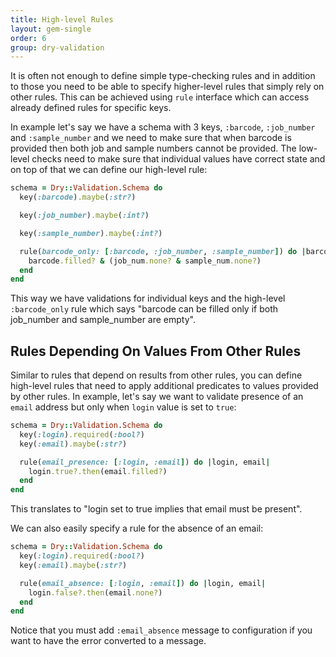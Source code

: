```yaml
---
title: High-level Rules
layout: gem-single
order: 6
group: dry-validation
---
```


It is often not enough to define simple type-checking rules and in addition to those you need to be able to specify higher-level rules that simply rely on other rules. This can be achieved using `rule` interface which can access already defined rules for specific keys.

In example let's say we have a schema with 3 keys, `:barcode`, `:job_number` and `:sample_number` and we need to make sure that when barcode is provided then both job and sample numbers cannot be provided. The low-level checks need to make sure that individual values have correct state and on top of that we can define our high-level rule:

``` ruby
schema = Dry::Validation.Schema do
  key(:barcode).maybe(:str?)

  key(:job_number).maybe(:int?)

  key(:sample_number).maybe(:int?)

  rule(barcode_only: [:barcode, :job_number, :sample_number]) do |barcode, job_num, sample_num|
    barcode.filled? & (job_num.none? & sample_num.none?)
  end
end
```

This way we have validations for individual keys and the high-level `:barcode_only` rule which says "barcode can be filled only if both job_number and sample_number are empty".

## Rules Depending On Values From Other Rules

Similar to rules that depend on results from other rules, you can define high-level rules that need to apply additional predicates to values provided by other rules. In example, let's say we want to validate presence of an `email` address but only when `login` value is set to `true`:

``` ruby
schema = Dry::Validation.Schema do
  key(:login).required(:bool?)
  key(:email).maybe(:str?)

  rule(email_presence: [:login, :email]) do |login, email|
    login.true?.then(email.filled?)
  end
end
```

This translates to "login set to true implies that email must be present".

We can also easily specify a rule for the absence of an email:

``` ruby
schema = Dry::Validation.Schema do
  key(:login).required(:bool?)
  key(:email).maybe(:str?)

  rule(email_absence: [:login, :email]) do |login, email|
    login.false?.then(email.none?)
  end
end
```

Notice that you must add `:email_absence` message to configuration if you want to have the error converted to a message.
